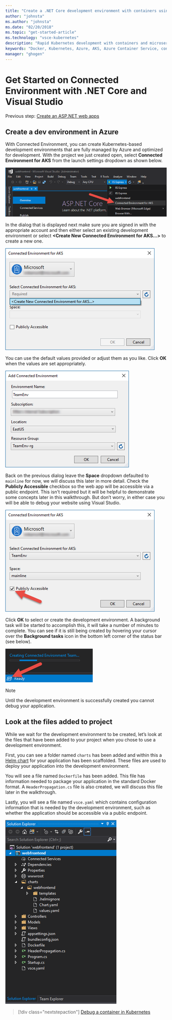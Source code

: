 ```yaml
---
title: "Create a .NET Core development environment with containers using Kubernetes in the cloud with Visual Studio - Step 3 - Create a Kubernetes development environment | Microsoft Docs"
author: "johnsta"
ms.author: "johnsta"
ms.date: "02/20/2018"
ms.topic: "get-started-article"
ms.technology: "vsce-kubernetes"
description: "Rapid Kubernetes development with containers and microservices on Azure"
keywords: "Docker, Kubernetes, Azure, AKS, Azure Container Service, containers"
manager: "ghogen"
---
```

# Get Started on Connected Environment with .NET Core and Visual Studio

Previous step: [Create an ASP.NET web apps](get-started-netcore-visualstudio-02.md)

## Create a dev environment in Azure
With Connected Environment, you can create Kubernetes-based development environments that are fully managed by Azure and optimized for development. With the project we just created open, select **Connected Environment for AKS** from the launch settings dropdown as shown below.

![](images/LaunchSettings.png)

In the dialog that is displayed next make sure you are signed in with the appropriate account and then either select an existing development environment or select **<Create New Connected Environment for AKS…>** to create a new one.

![](images/ConnectedEnvDialog.png)

You can use the default values provided or adjust them as you like. Click **OK** when the values are set appropriately.

![](images/NewEnvDialog.png)

Back on the previous dialog leave the **Space** dropdown defaulted to `mainline` for now, we will discuss this later in more detail. Check the **Publicly Accessible** checkbox so the web app will be accessible via a public endpoint. This isn't required but it will be helpful to demonstrate some concepts later in this walkthrough. But don’t worry, in either case you will be able to debug your website using Visual Studio.

![](images/ConnectedEnvDialog2.png)

Click **OK** to select or create the development environment. A background task will be started to accomplish this, it will take a number of minutes to complete. You can see if it is still being created by hovering your cursor over the **Background tasks** icon in the bottom left corner of the status bar (see below).

![](images/BackgroundTasks.png)

> [!Note]
Until the development environment is successfully created you cannot debug your application.

## Look at the files added to project
While we wait for the development environment to be created, let’s look at the files that have been added to your project when you chose to use a development environment.

First, you can see a folder named `charts` has been added and within this a [Helm chart](https://docs.helm.sh) for your application has been scaffolded. These files are used to deploy your application into the development environment.

You will see a file named `Dockerfile` has been added. This file has information needed to package your application in the standard Docker format. A `HeaderPropagation.cs` file is also created, we will discuss this file later in the walkthrough. 

Lastly, you will see a file named `vsce.yaml` which contains configuration information that is needed by the development environment, such as whether the application should be accessible via a public endpoint.

![](images/ProjectFiles.png)

> [!div class="nextstepaction"]
> [Debug a container in Kubernetes](get-started-netcore-visualstudio-04.md)